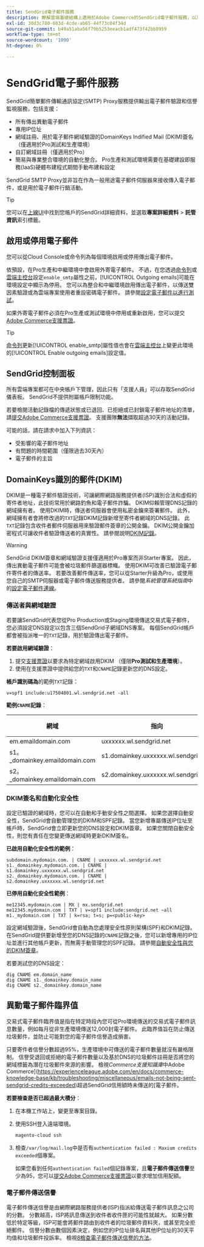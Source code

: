 ```yaml
---
title: SendGrid電子郵件服務
description: 瞭解雲端基礎結構上適用於Adobe Commerce的SendGrid電子郵件服務，以及如何測試您的DNS設定。
exl-id: 30d3c780-603d-4cde-ab65-44f73c04f34d
source-git-commit: b49a51aba56f79b5253eeacb1adf473f42bb8959
workflow-type: tm+mt
source-wordcount: '1090'
ht-degree: 0%

---
```


# SendGrid電子郵件服務

SendGrid簡單郵件傳輸通訊協定(SMTP) Proxy服務提供輸出電子郵件驗證和信譽監視服務，包括支援：

* 所有傳出異動電子郵件
* 專用IP位址
* 網域註冊、用於電子郵件網域驗證的DomainKeys Indified Mail (DKIM)簽名（僅適用於Pro測試和生產環境）
* 自訂網域註冊（僅適用於Pro）
* 簡易與專業整合環境的自動化整合。 Pro生產和測試環境需要在基礎建設即服務(IaaS)硬體布建程式期間手動布建和設定

SendGrid SMTP Proxy並非旨在作為一般用途電子郵件伺服器來接收傳入電子郵件，或是用於電子郵件行銷活動。

>[!TIP]
>
>您可以在[上線UI](https://cloud.magento.com)中找到您帳戶的SendGrid詳細資料，並選取&#x200B;**專案詳細資料** > **託管資訊**&#x200B;索引標籤。

## 啟用或停用電子郵件

您可以從Cloud Console或命令列為每個環境啟用或停用傳出電子郵件。

依預設，在Pro生產和中繼環境中會啟用外寄電子郵件。 不過，在您透過[命令列](outgoing-emails.md#enable-emails-in-the-cli)或[雲端主控台](outgoing-emails.md#enable-emails-in-the-cloud-console)設定`enable_smtp`屬性之前，[!UICONTROL Outgoing emails]可能在環境設定中顯示為停用。 您可以為整合和中繼環境啟用傳出電子郵件，以傳送雙因素驗證或為雲端專案使用者重設密碼電子郵件。 請參閱[設定電子郵件以進行測試](outgoing-emails.md)。

如果外寄電子郵件必須在Pro生產或測試環境中停用或重新啟用，您可以提交[Adobe Commerce支援票證](https://experienceleague.adobe.com/en/docs/commerce-knowledge-base/kb/help-center-guide/magento-help-center-user-guide)。

>[!TIP]
>
>[命令列](outgoing-emails.md#enable-emails-in-the-cli)更新[!UICONTROL enable_smtp]屬性值也會在[雲端主控台](outgoing-emails.md#enable-emails-in-the-cloud-console)上變更此環境的[!UICONTROL Enable outgoing emails]設定值。

## SendGrid控制面板

所有雲端專案都可在中央帳戶下管理，因此只有「支援人員」可以存取SendGrid儀表板。 SendGrid不提供附屬帳戶限制功能。

若要檢閱活動記錄檔的傳遞狀態或已退回、已拒絕或已封鎖電子郵件地址的清單，請[提交Adobe Commerce支援票證](https://experienceleague.adobe.com/en/docs/commerce-knowledge-base/kb/help-center-guide/magento-help-center-user-guide#submit-ticket)。 支援團隊&#x200B;**無法**&#x200B;擷取超過30天的活動記錄。

可能的話，請在請求中加入下列資訊：

* 受影響的電子郵件地址
* 有問題的時間範圍（僅限過去30天內）
* 電子郵件的主旨

## DomainKeys識別的郵件(DKIM)

DKIM是一種電子郵件驗證技術，可讓網際網路服務提供者(ISP)識別合法和虛假的寄件者地址，此技術常用於網路釣魚和電子郵件詐騙。 DKIM仰賴管理DNS記錄的網域擁有者。 使用DKIM時，傳送者伺服器會使用私密金鑰來簽署郵件。 此外，網域擁有者會將修改過的`TXT`記錄DKIM記錄新增至寄件者網域的DNS記錄。 此`TXT`記錄包含收件者郵件伺服器用來驗證郵件簽章的公開金鑰。 DKIM公開金鑰加密程式可讓收件者驗證傳送者的真實性。 請參閱說明[DKIM記錄](https://docs.sendgrid.com/ui/account-and-settings/dkim-records)。

>[!WARNING]
>
>SendGrid DKIM簽章和網域驗證支援僅適用於Pro專案而非Starter專案。 因此，傳出異動電子郵件可能會被垃圾郵件篩選器標幟。 使用DKIM可改善已驗證電子郵件寄件者的傳送率。 若要改善郵件傳送率，您可以從Starter升級為Pro，或使用您自己的SMTP伺服器或電子郵件傳送服務提供者。 請參閱&#x200B;_系統管理系統指南_&#x200B;中的[設定電子郵件連線](https://experienceleague.adobe.com/en/docs/commerce-admin/systems/communications/email-communications)。

### 傳送者與網域驗證

若要讓SendGrid代表您從Pro Production或Staging環境傳送交易式電子郵件，您必須設定DNS設定以包含三個SendGrid子網域DNS專案。 每個SendGrid帳戶都會被指派唯一的`TXT`記錄，用於驗證傳出電子郵件。

**若要啟用網域驗證**：

1. 提交[支援票證](https://experienceleague.adobe.com/en/docs/commerce-knowledge-base/kb/help-center-guide/magento-help-center-user-guide#submit-ticket)以要求為特定網域啟用DKIM （僅限&#x200B;**Pro測試和生產環境**）。
1. 使用在支援票證中提供給您的`TXT`和`CNAME`記錄更新您的DNS設定。

**帳戶識別碼為**&#x200B;的範例`TXT`記錄：

```text
v=spf1 include:u17504801.wl.sendgrid.net -all
```

**範例`CNAME`記錄**：

| 網域 | 指向 | 記錄型別 |
| ---------- | ---------- | ------------- |
| em.emaildomain.com | uxxxxxx.wl.sendgrid.net | CNAME |
| s1。_domainkey.emaildomain.com | s1.domainkey.uxxxxxx.wl.sendgrid.net | CNAME |
| s2。_domainkey.emaildomain.com | s2.domainkey.uxxxxxx.wl.sendgrid.net | CNAME |

### DKIM簽名和自動化安全性

設定已驗證的網域時，您可以在自動和手動安全性之間選擇。 如果您選擇自動安全性，SendGrid會自動管理您的DKIM和SPF記錄。 當您新增專屬傳送IP位址至帳戶時，SendGrid會立即更新您的DNS設定和DKIM簽章。 如果您關閉自動安全性，則您有責任在您變更傳送網域時更新DKIM簽名。

**已啟用自動化安全性的範例**：

```text
subdomain.mydomain.com. | CNAME | uxxxxxx.wl.sendgrid.net
s1._domainkey.mydomain.com. | CNAME | s1.domainkey.uxxxxxx.wl.sendgrid.net
s2._domainkey.mydomain.com. | CNAME | s2.domainkey.uxxxxxx.wl.sendgrid.net
```

**已停用自動化安全性範例**：

```text
me12345.mydomain.com | MX | mx.sendgrid.net
me12345.mydomain.com | TXT | v=spf1 include:sendgrid.net ~all
m1._mydomain.com | TXT | k=rsa; t=s; p=<public-key>
```

設定網域驗證後，SendGrid會自動為您處理安全性原則架構(SPF)和DKIM記錄。 在SendGrid提供要新增至您的DNS記錄的`CNAME`記錄之後，您可以新增專用的IP位址並進行其他帳戶更新，而無需手動管理您的SPF記錄。 請參閱[自動安全性與您的DKIM簽章](https://docs.sendgrid.com/ui/account-and-settings/dkim-records#automated-security-and-your-dkim-signature)。

若要測試您的DNS設定：

```
dig CNAME em.domain_name
dig CNAME s1._domainkey.domain_name
dig CNAME s2._domainkey.domain_name
```

## 異動電子郵件臨界值

交易式電子郵件臨界值是指在特定時段內您可從Pro環境傳送的交易式電子郵件訊息數量，例如每月從非生產環境傳送12,000封電子郵件。 此臨界值旨在防止傳送垃圾郵件，並防止可能對您的電子郵件信譽造成損害。

只要寄件者信譽分數超過95%，生產環境中可傳送的電子郵件數量就沒有嚴格限制。 信譽受退回或拒絕的電子郵件數量以及基於DNS的垃圾郵件註冊是否將您的網域標籤為潛在垃圾郵件來源的影響。 檢視&#x200B;_Commerce支援知識庫_&#x200B;中Adobe Commerce](https://experienceleague.adobe.com/en/docs/commerce-knowledge-base/kb/troubleshooting/miscellaneous/emails-not-being-sent-sendgrid-credits-exceeded)超過SendGrid信用額時未傳送的[電子郵件。

**若要檢查是否已超過最大積分**：

1. 在本機工作站上，變更至專案目錄。

1. 使用SSH登入遠端環境。

   ```bash
   magento-cloud ssh
   ```

1. 檢查`/var/log/mail.log`中是否有`authentication failed : Maxium credits exceeded`個專案。

   如果您看到任何`authentication failed`個記錄專案，且&#x200B;**電子郵件傳送信譽**&#x200B;至少為95，您可以[提交Adobe Commerce支援票證](https://experienceleague.adobe.com/en/docs/commerce-knowledge-base/kb/help-center-guide/magento-help-center-user-guide#submit-ticket)以要求增加信用配額。

### 電子郵件傳送信譽

電子郵件傳送信譽是由網際網路服務提供者(ISP)指派給傳送電子郵件訊息之公司的分數。 分數越高，ISP將訊息傳送到收件者收件匣的可能性就越大。 如果分數低於特定等級，ISP可能會將郵件路由到收件者的垃圾郵件資料夾，或甚至完全拒絕郵件。 信譽分數由數個因素決定，例如您的IP位址排名與其他IP位址的30天平均值和垃圾郵件投訴率。 檢視[8檢查電子郵件傳送信譽的方法](https://sendgrid.com/en-us/blog/5-ways-check-sending-reputation)。
